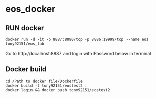 # eos_docker

## RUN docker 
```
docker run -d -it -p 8887:8080/tcp -p 8886:19999/tcp --name eos tony92151/eos_lab
```

Go to http://localhost:8887 and login with Password below in terminal

## Docker build

```
cd /Path to docker file/Dockerfile
docker build -t tony92151/eostest2 .
docker login && docker push tony92151/eostest2
```

